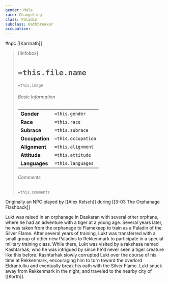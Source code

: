 ```yaml
---
gender: Male
race: Changeling
class: Paladin
subclass: Oathbreaker
occupation:
---
```

 #npc [[Karrnath]]

> [!infobox]
> # `=this.file.name`
> `=this.image`
> ###### Basic Information
> |  |  |
> | ---- | ---- |
> | **Gender** | `=this.gender` |
> | **Race** | `=this.race` |
> | **Subrace** | `=this.subrace` |
> | **Occupation** | `=this.occupation` |
> | **Alignment** | `=this.alignment` |
> | **Attitude** | `=this.attitude` |
> | **Languages** | `=this.languages` |
> ###### Comments
> `=this.comments`

Originally an NPC played by [[Alex Kelsch]] during [[3-03  The Orphanage Flashback]]

Lukt was raised in an orphanage in Daskaran with several other orphans, where he had an adventure with a tiger at a young age. Several years later, he was taken from the orphanage to Flamekeep to train as a Paladin of the Silver Flame. After several years of training, Lukt was transferred with a small group of other new Paladins to Rekkenmark to participate in a special military training class. While there, Lukt was visited by a rakshasa named Kashtarhak, who he was intrigued by since he'd never seen a tiger creature like this before. Kashtarhak slowly corrupted Lukt over the course of his time at Rekkenmark, encouraging him to turn toward the overlord Eldrantulku and eventually break his oath with the Silver Flame. Lukt snuck away from Rekkenmark in the night, and traveled to the nearby city of [[Korth]].
